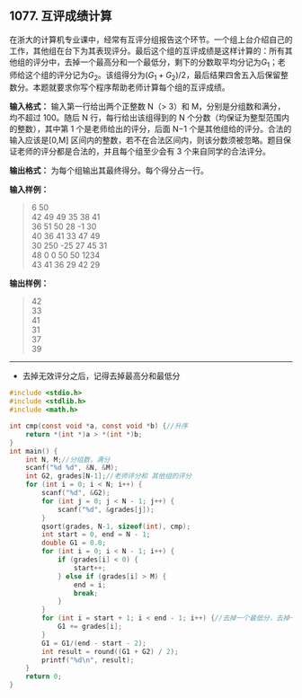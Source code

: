 ﻿## 1077. 互评成绩计算
在浙大的计算机专业课中，经常有互评分组报告这个环节。一个组上台介绍自己的工作，其他组在台下为其表现评分。最后这个组的互评成绩是这样计算的：所有其他组的评分中，去掉一个最高分和一个最低分，剩下的分数取平均分记为$G_1$；老师给这个组的评分记为$G_2$。该组得分为$(G_1+G_2)/2$，最后结果四舍五入后保留整数分。本题就要求你写个程序帮助老师计算每个组的互评成绩。

**输入格式：**
输入第一行给出两个正整数 N（> 3）和 M，分别是分组数和满分，均不超过 100。随后 N 行，每行给出该组得到的 N 个分数（均保证为整型范围内的整数），其中第 1 个是老师给出的评分，后面 N−1 个是其他组给的评分。合法的输入应该是\[0,M] 区间内的整数，若不在合法区间内，则该分数须被忽略。题目保证老师的评分都是合法的，并且每个组至少会有 3 个来自同学的合法评分。

**输出格式：**
为每个组输出其最终得分。每个得分占一行。

**输入样例：**
>6 50  
42 49 49 35 38 41  
36 51 50 28 -1 30  
40 36 41 33 47 49  
30 250 -25 27 45 31  
48 0 0 50 50 1234  
43 41 36 29 42 29  

**输出样例：**
>42  
33  
41  
31  
37  
39  

---
- 去掉无效评分之后，记得去掉最高分和最低分

```c
#include <stdio.h>
#include <stdlib.h>
#include <math.h>

int cmp(const void *a, const void *b) {//升序 
	return *(int *)a > *(int *)b;
}
int main() {
	int N, M;//分组数，满分
	scanf("%d %d", &N, &M); 
	int G2, grades[N-1];//老师评分和 其他组的评分 
	for (int i = 0; i < N; i++) {
		scanf("%d", &G2);
		for (int j = 0; j < N - 1; j++) {
			scanf("%d", &grades[j]);
		}
		qsort(grades, N-1, sizeof(int), cmp);
		int start = 0, end = N - 1; 
		double G1 = 0.0;
		for (int i = 0; i < N - 1; i++) {
			if (grades[i] < 0) {
				start++;
			} else if (grades[i] > M) {
				end = i;
				break;
			}
		} 
		for (int i = start + 1; i < end - 1; i++) {//去掉一个最低分，去掉一个最高分 
			G1 += grades[i];
		}
		G1 = G1/(end - start - 2);
		int result = round((G1 + G2) / 2);
		printf("%d\n", result);
	}
	return 0;
}
```